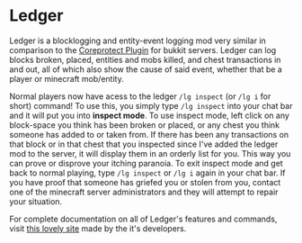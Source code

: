 # Ledger

Ledger is a blocklogging and entity-event logging mod very similar in comparison to the [Coreprotect Plugin](https://www.spigotmc.org/resources/coreprotect.8631/) for bukkit servers.
Ledger can log blocks broken, placed, entities and mobs killed, and chest transactions in and out, all of which also show the cause of said event, whether that be a player or minecraft mob/entity.

Normal players now have acess to the ledger `/lg inspect` (or `/lg i` for short) command! To use this, you simply type `/lg inspect` into your chat bar and it will put you into **inspect mode**. To use inspect mode, left click on any block-space you think has been broken or placed, or any chest you think someone has added to or taken from. If there has been any transactions on that block or in that chest that you inspected since I've added the ledger mod to the server, it will display them in an orderly list for you. This way you can prove or disprove your itching paranoia. To exit inspect mode and get back to normal playing, type `/lg inspect` or `/lg i` again in your chat bar. If you have proof that someone has griefed you or stolen from you, contact one of the minecraft server administrators and they will attempt to repair your situation.

For complete documentation on all of Ledger's features and commands, visit [this lovely site](https://quiltservertools.github.io/Ledger) made by the it's developers.

